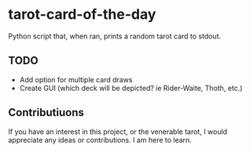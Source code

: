 # tarot-card-of-the-day
Python script that, when ran, prints a random tarot card to stdout.


## TODO
  * Add option for multiple card draws
  * Create GUI (which deck will be depicted? ie Rider-Waite, Thoth, etc.)


## Contributiuons
If you have an interest in this project, or the venerable tarot, I would appreciate any ideas or contributions. I am here to learn.
